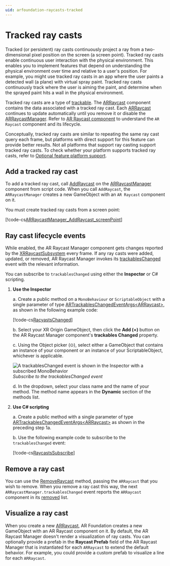 ```yaml
---
uid: arfoundation-raycasts-tracked
---
```

# Tracked ray casts

Tracked (or persistent) ray casts continuously project a ray from a two-dimensional pixel position on the screen (a screen point). Tracked ray casts enable continuous user interaction with the physical environment. This enables you to implement features that depend on understanding the physical environment over time and relative to a user's position. For example, you might use tracked ray casts in an app where the user paints a detected wall (a plane) with virtual spray paint. Tracked ray casts continuously track where the user is aiming the paint, and determine when the sprayed paint hits a wall in the physical environment.

Tracked ray casts are a type of [trackable](xref:UnityEngine.XR.ARFoundation.ARTrackable). The [ARRaycast](xref:UnityEngine.XR.ARFoundation.ARRaycast) component contains the data associated with a tracked ray cast. Each [ARRaycast](xref:UnityEngine.XR.ARFoundation.ARRaycast) continues to update automatically until you remove it or disable the [ARRaycastManager](xref:UnityEngine.XR.ARFoundation.ARRaycastManager). Refer to [AR Raycast component](xref:arfoundation-raycasts-arraycast) to understand the `AR Raycast` component and its lifecycle.

Conceptually, tracked ray casts are similar to repeating the same ray cast query each frame, but platforms with direct support for this feature can provide better results. Not all platforms that support ray casting support tracked ray casts. To check whether your platform supports tracked ray casts, refer to [Optional feature platform support](xref:arfoundation-raycasts-platform-support#optional-features-support-table).

## Add a tracked ray cast

To add a tracked ray cast, call [AddRaycast](xref:UnityEngine.XR.ARFoundation.ARRaycastManager.AddRaycast(UnityEngine.Vector2,System.Single)) on the [ARRaycastManager](xref:UnityEngine.XR.ARFoundation.ARRaycastManager) component from script code. When you call `AddRaycast`, the `ARRaycastManager` creates a new GameObject with an `AR Raycast` component on it.

You must create tracked ray casts from a screen point:

[!code-cs[ARRaycastManager_AddRaycast_screenPoint](../../../Runtime/ARFoundation/ARRaycastManager.cs#ARRaycastManager_AddRaycast_screenPoint)]

## Ray cast lifecycle events

While enabled, the AR Raycast Manager component gets changes reported by the [XRRaycastSubsystem](xref:UnityEngine.XR.ARSubsystems.XRRaycastSubsystem) every frame. If any ray casts were added, updated, or removed, AR Raycast Manager invokes its [trackablesChanged](xref:UnityEngine.XR.ARFoundation.ARTrackableManager`5.trackablesChanged) event with the relevant information.

You can subscribe to `trackablesChanged` using either the **Inspector** or C# scripting.

1. **Use the Inspector**

    a. Create a public method on a `MonoBehaviour` or `ScriptableObject` with a single parameter of type [ARTrackablesChangedEventArgs\<ARRaycast\>](xref:UnityEngine.XR.ARFoundation.ARTrackablesChangedEventArgs`1), as shown in the following example code:

    [!code-cs[RacyastsChanged](../../../Tests/Runtime/CodeSamples/ARTrackableManagerSamples.cs#RaycastsChanged)]

    b. Select your XR Origin GameObject, then click the **Add (+)** button on the AR Raycast Manager component's **trackables Changed** property.

    c. Using the Object picker (⊙), select either a GameObject that contains an instance of your component or an instance of your ScriptableObject, whichever is applicable.

    ![A trackablesChanged event is shown in the Inspector with a subscribed MonoBehavior](../../images/ar-trackable-manager-trackables-changed.png)<br/>*Subscribe to the trackablesChanged event*

    d. In the dropdown, select your class name and the name of your method. The method name appears in the **Dynamic** section of the methods list.

2. **Use C# scripting**

    a. Create a public method with a single parameter of type [ARTrackablesChangedEventArgs\<ARRaycast\>](xref:UnityEngine.XR.ARFoundation.ARTrackablesChangedEventArgs`1) as shown in the preceding step 1a.

    b. Use the following example code to subscribe to the `trackablesChanged` event:

    [!code-cs[RaycastsSubscribe](../../../Tests/Runtime/CodeSamples/ARTrackableManagerSamples.cs#RaycastsSubscribe)]

## Remove a ray cast

You can use the [RemoveRaycast](xref:UnityEngine.XR.ARFoundation.ARRaycastManager.RemoveRaycast(UnityEngine.XR.ARFoundation.ARRaycast)) method, passing the `ARRaycast` that you wish to remove. When you remove a ray cast this way, the next `ARRaycastManager.trackablesChanged` event reports the `ARRaycast` component in its [removed](xref:UnityEngine.XR.ARFoundation.ARTrackablesChangedEventArgs`1.removed) list.

## Visualize a ray cast

When you create a new [ARRaycast](xref:UnityEngine.XR.ARFoundation.ARRaycast), AR Foundation creates a new GameObject with an AR Raycast component on it. By default, the AR Raycast Manager doesn't render a visualization of ray casts. You can optionally provide a prefab in the **Raycast Prefab** field of the AR Raycast Manager that is instantiated for each `ARRaycast` to extend the default behavior. For example, you could provide a custom prefab to visualize a line for each `ARRaycast`.
